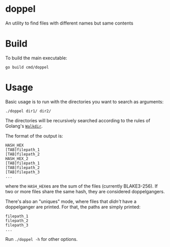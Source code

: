 # doppel
An utility to find files with different names but same contents

# Build

To build the main executable:

```shell
go build cmd/doppel
```

# Usage

Basic usage is to run with the directories you want to search as arguments:

```shell
./doppel dir1/ dir2/
```

The directories will be recursively searched according to the rules of Golang's
[`Walkdir`](https://pkg.go.dev/path/filepath#WalkDir).

The format of the output is:

```
HASH_HEX
[TAB]filepath_1
[TAB]filepath_2
HASH_HEX_2
[TAB]filepath_1
[TAB]filepath_2
[TAB]filepath_3
...
```

where the `HASH_HEX`es are the sum of the files (currently BLAKE3-256). If two
or more files share the same hash, they are considered doppelgangers.

There's also an "uniques" mode, where files that *didn't* have a doppelganger are
printed. For that, the paths are simply printed:

```
filepath_1
filepath_2
filepath_3
...
```

Run `./doppel -h` for other options.